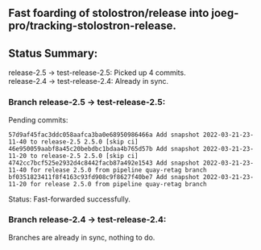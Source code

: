 ## Fast foarding of stolostron/release into joeg-pro/tracking-stolostron-release.

## Status Summary:

release-2.5 -> test-release-2.5: Picked up 4 commits.  
release-2.4 -> test-release-2.4: Already in sync.  

### Branch release-2.5 -> test-release-2.5:

Pending commits:

```
57d9af45fac3ddc058aafca3ba0e68950986466a Add snapshot 2022-03-21-23-11-40 to release-2.5 2.5.0 [skip ci]
46e950059aabf8a45c20bebdbc1bdaa4b765d57b Add snapshot 2022-03-21-23-11-20 to release-2.5 2.5.0 [skip ci]
4742cc7bcf525e2932d4c8442facb87a492e1543 Add snapshot 2022-03-21-23-11-40 for release 2.5.0 from pipeline quay-retag branch
bf0351823411f8f4163c93fd908c9f8627f40be7 Add snapshot 2022-03-21-23-11-20 for release 2.5.0 from pipeline quay-retag branch
```

Status: Fast-forwarded successfully.

### Branch release-2.4 -> test-release-2.4:

Branches are already in sync, nothing to do.
